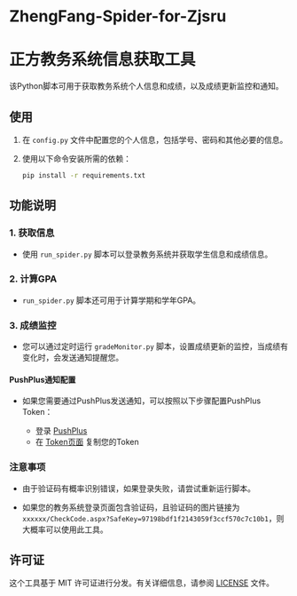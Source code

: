 # ZhengFang-Spider-for-Zjsru
# 正方教务系统信息获取工具

该Python脚本可用于获取教务系统个人信息和成绩，以及成绩更新监控和通知。

## 使用

1. 在 `config.py` 文件中配置您的个人信息，包括学号、密码和其他必要的信息。

2. 使用以下命令安装所需的依赖：

   ```bash
   pip install -r requirements.txt
   ```

## 功能说明


### 1. 获取信息

- 使用 `run_spider.py` 脚本可以登录教务系统并获取学生信息和成绩信息。

### 2. 计算GPA

- `run_spider.py` 脚本还可用于计算学期和学年GPA。

### 3. 成绩监控

- 您可以通过定时运行 `gradeMonitor.py` 脚本，设置成绩更新的监控，当成绩有变化时，会发送通知提醒您。


#### PushPlus通知配置

- 如果您需要通过PushPlus发送通知，可以按照以下步骤配置PushPlus Token：

   - 登录 [PushPlus](https://www.pushplus.plus/)
   - 在 [Token页面](https://www.pushplus.plus/api/open/user/token) 复制您的Token

### 注意事项

- 由于验证码有概率识别错误，如果登录失败，请尝试重新运行脚本。

- 如果您的教务系统登录页面包含验证码，且验证码的图片链接为 `xxxxxx/CheckCode.aspx?SafeKey=97198bdf1f2143059f3ccf570c7c10b1`，则大概率可以使用此工具。

## 许可证

这个工具基于 MIT 许可证进行分发。有关详细信息，请参阅 [LICENSE]([LICENSE](https://github.com/gufei233/ZhengFang-Spider-for-Zjsru/blob/main/LICENSE)https://github.com/gufei233/ZhengFang-Spider-for-Zjsru/blob/main/LICENSE) 文件。
